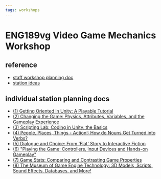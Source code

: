 ```yaml
---
tags: workshops
---
```


ENG189vg Video Game Mechanics Workshop
===


reference
---
* [staff workshop planning doc](/-uqNfV4pSvqFsbWp0bAs9g)
* [station ideas](https://hackmd.io/Tbm5rQwaRWOJRFdeCPSO8w?view)

 individual station planning docs
 ---
 * [(1) Getting Oriented in Unity: A Playable Tutorial](/320y_cl4TgCVdjU0y5UGzQ)
 * [(2) Changing the Game: Physics, Attributes, Variables, and the Gameplay Experience](/MM76KurES9CeRsPHQ2FyWQ)
 * [(3) Scripting Lab: Coding in Unity, the Basics](/boCytgFoQky00X9uKwA3eg)
 * [(4) People, Places, Things - Action!: How do Nouns Get Turned into Verbs?](/xnstcaNxSC6Nf0EtZOoODQ)
 * [(5) Dialogue and Choice: From 'Flat' Story to Interactive Fiction](/EzqknkArQ_qM2KX7-66-SA)
 * [(6) "Playing the Game: Controllers, Input Devices and Hands-on Gameplay"](/j_15czCfRSWoQ8ZvClDrhQ)
 * [(7) Game Stats: Comparing and Contrasting Game Properties](/gPaNXhFdTUiBW7W1NSNUKg)
 * [(8) The Museum of Game Engine Technology: 3D Models, Scripts, Sound Effects, Databases, and More!](/vOWXKd59S0yLvbgFA-Ljjw)